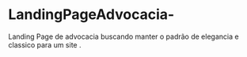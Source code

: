 # LandingPageAdvocacia-
Landing Page de advocacia buscando manter o padrão de elegancia e classico para um site .
